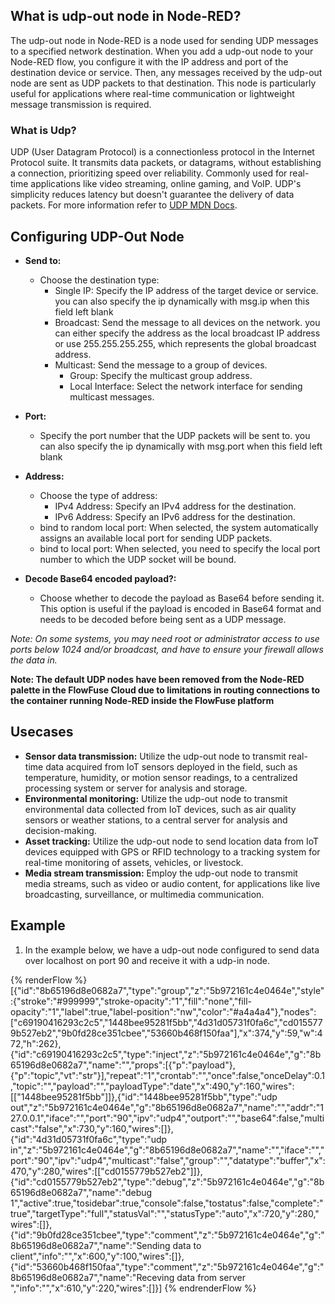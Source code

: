 ## What is udp-out node in Node-RED?

The udp-out node in Node-RED is a node used for sending UDP messages to a specified network destination. When you add a udp-out node to your Node-RED flow, you configure it with the IP address and port of the destination device or service. Then, any messages received by the udp-out node are sent as UDP packets to that destination. This node is particularly useful for applications where real-time communication or lightweight message transmission is required.

### What is Udp?

UDP (User Datagram Protocol) is a connectionless protocol in the Internet Protocol suite. It transmits data packets, or datagrams, without establishing a connection, prioritizing speed over reliability. Commonly used for real-time applications like video streaming, online gaming, and VoIP. UDP's simplicity reduces latency but doesn't guarantee the delivery of data packets. For more information refer to [UDP MDN Docs](https://developer.mozilla.org/en-US/docs/Glossary/UDP).

## Configuring UDP-Out Node

- **Send to:**
    - Choose the destination type:
        - Single IP: Specify the IP address of the target device or service. you can also specify the ip dynamically with msg.ip when this field left blank
        - Broadcast: Send the message to all devices on the network. you can either specify the address as the local broadcast IP address or use 255.255.255.255, which represents the global broadcast address.
        - Multicast: Send the message to a group of devices.
            - Group: Specify the multicast group address.
            - Local Interface: Select the network interface for sending multicast messages.

- **Port:**
    - Specify the port number that the UDP packets will be sent to. you can also specify the ip dynamically with msg.port when this field left blank

- **Address:**
    - Choose the type of address:
        - IPv4 Address: Specify an IPv4 address for the destination.
        - IPv6 Address: Specify an IPv6 address for the destination.
    - bind to random local port: When selected, the system automatically assigns an available local port for sending UDP packets.
    - bind to local port: When selected, you need to specify the local port number to which the UDP socket will be bound.

- **Decode Base64 encoded payload?:**
    - Choose whether to decode the payload as Base64 before sending it. This option is useful if the payload is encoded in Base64 format and needs to be decoded before being sent as a UDP message.

*Note: On some systems, you may need root or administrator access to use ports below 1024 and/or broadcast, and have to ensure your firewall allows the data in.*

**Note: The default UDP nodes have been removed from the Node-RED palette in the FlowFuse Cloud due to limitations in routing connections to the container running Node-RED inside the FlowFuse platform**

## Usecases

- **Sensor data transmission:** Utilize the udp-out node to transmit real-time data acquired from IoT sensors deployed in the field, such as temperature, humidity, or motion sensor readings, to a centralized processing system or server for analysis and storage.
- **Environmental monitoring:** Utilize the udp-out node to transmit environmental data collected from IoT devices, such as air quality sensors or weather stations, to a central server for analysis and decision-making.
- **Asset tracking:** Utilize the udp-out node to send location data from IoT devices equipped with GPS or RFID technology to a tracking system for real-time monitoring of assets, vehicles, or livestock.
- **Media stream transmission:** Employ the udp-out node to transmit media streams, such as video or audio content, for applications like live broadcasting, surveillance, or multimedia communication.

## Example

1. In the example below, we have a udp-out node configured to send data over localhost on port 90 and receive it with a udp-in node.

{% renderFlow %}
[{"id":"8b65196d8e0682a7","type":"group","z":"5b972161c4e0464e","style":{"stroke":"#999999","stroke-opacity":"1","fill":"none","fill-opacity":"1","label":true,"label-position":"nw","color":"#a4a4a4"},"nodes":["c69190416293c2c5","1448bee95281f5bb","4d31d05731f0fa6c","cd0155779b527eb2","9b0fd28ce351cbee","53660b468f150faa"],"x":374,"y":59,"w":472,"h":262},{"id":"c69190416293c2c5","type":"inject","z":"5b972161c4e0464e","g":"8b65196d8e0682a7","name":"","props":[{"p":"payload"},{"p":"topic","vt":"str"}],"repeat":"1","crontab":"","once":false,"onceDelay":0.1,"topic":"","payload":"","payloadType":"date","x":490,"y":160,"wires":[["1448bee95281f5bb"]]},{"id":"1448bee95281f5bb","type":"udp out","z":"5b972161c4e0464e","g":"8b65196d8e0682a7","name":"","addr":"127.0.0.1","iface":"","port":"90","ipv":"udp4","outport":"","base64":false,"multicast":"false","x":730,"y":160,"wires":[]},{"id":"4d31d05731f0fa6c","type":"udp in","z":"5b972161c4e0464e","g":"8b65196d8e0682a7","name":"","iface":"","port":"90","ipv":"udp4","multicast":"false","group":"","datatype":"buffer","x":470,"y":280,"wires":[["cd0155779b527eb2"]]},{"id":"cd0155779b527eb2","type":"debug","z":"5b972161c4e0464e","g":"8b65196d8e0682a7","name":"debug 1","active":true,"tosidebar":true,"console":false,"tostatus":false,"complete":"true","targetType":"full","statusVal":"","statusType":"auto","x":720,"y":280,"wires":[]},{"id":"9b0fd28ce351cbee","type":"comment","z":"5b972161c4e0464e","g":"8b65196d8e0682a7","name":"Sending data to client","info":"","x":600,"y":100,"wires":[]},{"id":"53660b468f150faa","type":"comment","z":"5b972161c4e0464e","g":"8b65196d8e0682a7","name":"Receving data from server ","info":"","x":610,"y":220,"wires":[]}]
{% endrenderFlow %}
